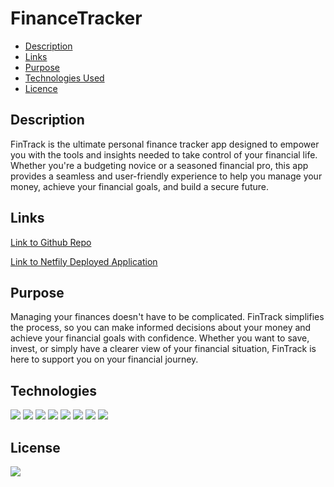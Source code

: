 # FinanceTracker

* [Description](#description)
* [Links](#links)
* [Purpose](#purpose)
* [Technologies Used](#technologies)
* [Licence](#license)

## Description

FinTrack is the ultimate personal finance tracker app designed to empower you with the tools and insights needed to take control of your financial life. Whether you're a budgeting novice or a seasoned financial pro, this app provides a seamless and user-friendly experience to help you manage your money, achieve your financial goals, and build a secure future.


## Links
<a href="https://github.com/ColumbiaCoding/FinanceTracker">Link to Github Repo</a>

<a href="https://merry-bombolone-ef3243.netlify.app/">Link to Netfily Deployed Application</a>

## Purpose

Managing your finances doesn't have to be complicated. FinTrack simplifies the process, so you can make informed decisions about your money and achieve your financial goals with confidence. Whether you want to save, invest, or simply have a clearer view of your financial situation, FinTrack is here to support you on your financial journey.


## Technologies
<img src="https://img.shields.io/badge/Built%20with-HTML-blue">
<img src="https://img.shields.io/badge/Built%20with-CSS-blue">
<img src="https://img.shields.io/badge/Built%20with-Javascript-blue">
<img src="https://img.shields.io/badge/Built%20with-Node-blue">
<img src="https://img.shields.io/badge/Built%20with-React-blue">
<img src="https://img.shields.io/badge/Built%20with-Vite-blue">
<img src="https://img.shields.io/badge/Built%20with-PassKeys-blue">
<img src="https://img.shields.io/badge/Built%20with-Netfily-blue">


## License

<img src="https://img.shields.io/badge/license-MIT-blue">